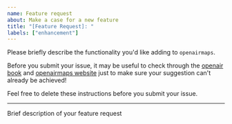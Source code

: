 ```yaml
---
name: Feature request
about: Make a case for a new feature
title: "[Feature Request]: "
labels: ["enhancement"]
---
```


Please briefly describe the functionality you'd like adding to `openairmaps`. 

Before you submit your issue, it may be useful to check through the [openair book](https://bookdown.org/david_carslaw/openair/) and [openairmaps website](https://davidcarslaw.github.io/openairmaps/) just to make sure your suggestion can't already be achieved!

Feel free to delete these instructions before you submit your issue.

---

Brief description of your feature request
